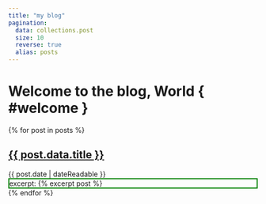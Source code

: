 ```yaml
---
title: "my blog"
pagination:
  data: collections.post
  size: 10
  reverse: true
  alias: posts
---
```


# Welcome to the blog, World { #welcome }

<!--
layout: layouts/default
-->
{% for post in posts %}
  <article>
    <h2>
      <a href="{{ post.url | url }}">{{ post.data.title }}</a>
    </h2>
    <time datetime="{{ post.date | dateIso }}">{{ post.date | dateReadable }}</time>
    <br>
    <div style="border: solid 2pt green;"> excerpt: {% excerpt post %}</div>
  </article>
{% endfor %}

<!--
vim: syntax=markdown :
-->
